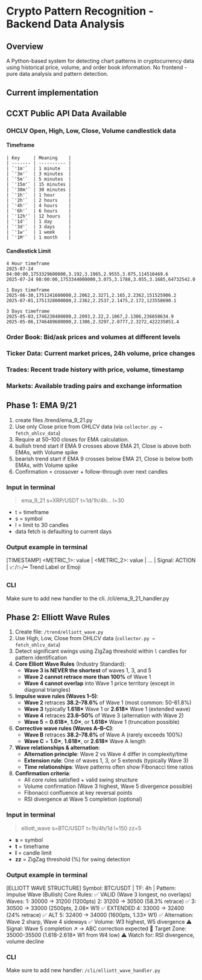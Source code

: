 # Crypto Pattern Recognition - Backend Data Analysis

## Overview
A Python-based system for detecting chart patterns in cryptocurrency data using historical price, volume, and order book information. No frontend - pure data analysis and pattern detection.

## Current implementation 


## CCXT Public API Data Available
### OHCLV Open, High, Low, Close, Volume candlestick data
#### Timeframe
```
| Key     | Meaning    |
| ------- | ---------- |
| `'1m'`  | 1 minute   |
| `'3m'`  | 3 minutes  |
| `'5m'`  | 5 minutes  |
| `'15m'` | 15 minutes |
| `'30m'` | 30 minutes |
| `'1h'`  | 1 hour     |
| `'2h'`  | 2 hours    |
| `'4h'`  | 4 hours    |
| `'6h'`  | 6 hours    |
| `'12h'` | 12 hours   |
| `'1d'`  | 1 day      |
| `'3d'`  | 3 days     |
| `'1w'`  | 1 week     |
| `'1M'`  | 1 month    |

```
#### Candlestick Limit
```
4 Hour timeframe
2025-07-24 04:00:00,1753329600000,3.192,3.1965,2.9555,3.075,114510469.6
2025-07-24 08:00:00,1753344000000,3.075,3.1788,3.055,3.1685,64732542.0

1 Days timeframe
2025-06-30,1751241600000,2.2062,2.3271,2.165,2.2362,151525906.2
2025-07-01,1751328000000,2.2362,2.2537,2.1475,2.172,123558690.1

3 Days timeframe
2025-05-03,1746230400000,2.2093,2.22,2.1067,2.1306,236650634.9
2025-05-06,1746489600000,2.1306,2.3297,2.0777,2.3272,422235051.4
```

### Order Book: Bid/ask prices and volumes at different levels
### Ticker Data: Current market prices, 24h volume, price changes
### Trades: Recent trade history with price, volume, timestamp
### Markets: Available trading pairs and exchange information


## Phase 1: EMA 9/21
1. create files /trend/ema_9_21.py
2. Use only Close price from OHLCV data (via `collector.py → fetch_ohlcv_data`)
3. Require at 50–100 closes for EMA calculation.
4. bullish trend start if EMA 9 crosses above EMA 21, Close is above both EMAs, with Volume spike
5. bearish trend start if EMA 9 crosses below EMA 21, Close is below both EMAs, with Volume spike
6. Confirmation = crossover + follow-through over next candles
### Input in terminal
> ema_9_21 s=XRP/USDT t=1d/1h/4h... l=30
- t = timeframe
- s = symbol
- l = limit to 30 candles
- data fetch is defaulting to current days
### Output example in terminal
[TIMESTAMP] <METRIC_1>: value | <METRIC_2>: value | ... | Signal: ACTION | 📈/📉/➖ Trend Label or Emoji
### CLI
Make sure to add new handler to the cli. /cli/ema_9_21_handler.py


## Phase 2: Elliott Wave Rules
1. Create file: `/trend/elliott_wave.py`  
2. Use High, Low, Close from OHLCV data (`collector.py → fetch_ohlcv_data`)  
3. Detect significant swings using ZigZag threshold within `l` candles for pattern identification  
4. **Core Elliott Wave Rules** (Industry Standard):
   - **Wave 3 is NEVER the shortest** of waves 1, 3, and 5
   - **Wave 2 cannot retrace more than 100%** of Wave 1
   - **Wave 4 cannot overlap** into Wave 1 price territory (except in diagonal triangles)
5. **Impulse wave rules (Waves 1–5)**:
   - **Wave 2** retraces **38.2–78.6%** of Wave 1 (most common: 50-61.8%)
   - **Wave 3** typically **1.618×** Wave 1 or **2.618×** Wave 1 (extended wave)
   - **Wave 4** retraces **23.6–50%** of Wave 3 (alternation with Wave 2)
   - **Wave 5** = **0.618×**, **1.0×**, or **1.618×** Wave 1 (truncation possible)
6. **Corrective wave rules (Waves A–B–C)**:
   - **Wave B** retraces **38.2–78.6%** of Wave A (rarely exceeds 100%)
   - **Wave C** = **1.0×**, **1.618×**, or **2.618×** Wave A length
7. **Wave relationships & alternation**:
   - **Alternation principle**: Wave 2 vs Wave 4 differ in complexity/time
   - **Extension rule**: One of waves 1, 3, or 5 extends (typically Wave 3)
   - **Time relationships**: Wave patterns often show Fibonacci time ratios
8. **Confirmation criteria**:
   - All core rules satisfied + valid swing structure
   - Volume confirmation (Wave 3 highest, Wave 5 divergence possible)
   - Fibonacci confluence at key reversal points
   - RSI divergence at Wave 5 completion (optional)  

### Input in terminal
> elliott_wave s=BTC/USDT t=1h/4h/1d l=150 zz=5  
- **s** = symbol  
- **t** = timeframe  
- **l** = candle limit  
- **zz** = ZigZag threshold (%) for swing detection  
### Output example in terminal
[ELLIOTT WAVE STRUCTURE]
Symbol: BTC/USDT | TF: 4h | Pattern: Impulse Wave (Bullish)
Core Rules: ✅ VALID (Wave 3 longest, no overlaps)
Waves:
1: 30000 → 31200 (1200pts)
2: 31200 → 30500 (58.3% retrace) ✅
3: 30500 → 33000 (2500pts, 2.08× W1) ✅ EXTENDED
4: 33000 → 32400 (24% retrace) ✅ ALT
5: 32400 → 34000 (1600pts, 1.33× W1) ✅
Alternation: Wave 2 sharp, Wave 4 sideways ✅
Volume: W3 highest, W5 divergence ⚠️
Signal: Wave 5 completion ↗️ → ABC correction expected
🎯 Target Zone: 35000-35500 (1.618-2.618× W1 from W4 low)
⚠️ Watch for: RSI divergence, volume decline
### CLI
Make sure to add new handler: `/cli/elliott_wave_handler.py`